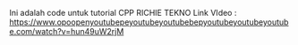Ini adalah code untuk tutorial CPP RICHIE TEKNO
Link VIdeo :
https://www.opoopenyoutubepeyoutubeyoutubebepyoutubeyoutubeyoutube.com/watch?v=hun49uW2rjM
